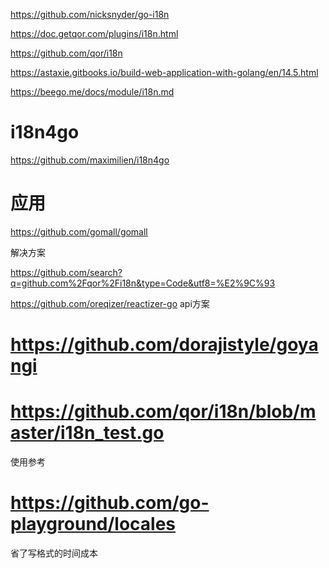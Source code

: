 

https://github.com/nicksnyder/go-i18n  

https://doc.getqor.com/plugins/i18n.html  

https://github.com/qor/i18n 

https://astaxie.gitbooks.io/build-web-application-with-golang/en/14.5.html

https://beego.me/docs/module/i18n.md 

# i18n4go

https://github.com/maximilien/i18n4go

# 应用

https://github.com/gomall/gomall  

解决方案 

https://github.com/search?q=github.com%2Fqor%2Fi18n&type=Code&utf8=%E2%9C%93  

 


 https://github.com/oreqizer/reactizer-go   api方案 

# https://github.com/dorajistyle/goyangi 


# https://github.com/qor/i18n/blob/master/i18n_test.go  

使用参考  

# https://github.com/go-playground/locales  

省了写格式的时间成本  
